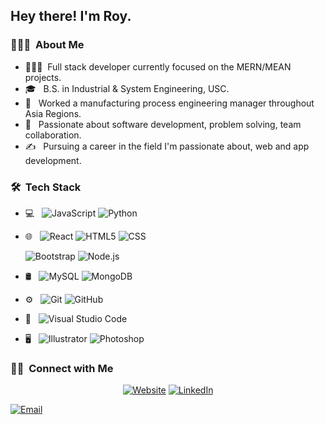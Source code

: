 

<h2> Hey there! I'm Roy.</h2>

<h3> 👨🏻‍💻 &nbsp;About Me </h3>

- 🧑🏻‍💻&nbsp; Full stack developer currently focused on the MERN/MEAN projects.
- 🎓 &nbsp; B.S. in Industrial & System Engineering, USC.
- 💼 &nbsp; Worked a manufacturing process engineering manager throughout Asia Regions.
- 🌱 &nbsp; Passionate about software development, problem solving, team collaboration.
- ✍️ &nbsp; Pursuing a career in the field I'm passionate about, web and app development.

<h3> 🛠 &nbsp;Tech Stack</h3>

- 💻 &nbsp;
  ![JavaScript](https://img.shields.io/badge/-JavaScript-333333?style=flat&logo=javascript)
  ![Python](https://img.shields.io/badge/-Python-333333?style=flat&logo=python)
 
- 🌐 &nbsp;
  ![React](https://img.shields.io/badge/-React-333333?style=flat&logo=react)
  ![HTML5](https://img.shields.io/badge/-HTML5-333333?style=flat&logo=HTML5)
  ![CSS](https://img.shields.io/badge/-CSS-333333?style=flat&logo=CSS3&logoColor=1572B6)
  
  ![Bootstrap](https://img.shields.io/badge/-Bootstrap-333333?style=flat&logo=bootstrap&logoColor=563D7C)
  ![Node.js](https://img.shields.io/badge/-Node.js-333333?style=flat&logo=node.js)

- 🛢 &nbsp;
  ![MySQL](https://img.shields.io/badge/-MySQL-333333?style=flat&logo=mysql)
  ![MongoDB](https://img.shields.io/badge/-MongoDB-333333?style=flat&logo=mongodb)
- ⚙️ &nbsp;
  ![Git](https://img.shields.io/badge/-Git-333333?style=flat&logo=git)
  ![GitHub](https://img.shields.io/badge/-GitHub-333333?style=flat&logo=github)
  
- 🔧 &nbsp;
  ![Visual Studio Code](https://img.shields.io/badge/-Visual%20Studio%20Code-333333?style=flat&logo=visual-studio-code&logoColor=007ACC)

- 🖥 &nbsp;
  ![Illustrator](https://img.shields.io/badge/-Illustrator-333333?style=flat&logo=adobe-illustrator)
  ![Photoshop](https://img.shields.io/badge/-Photoshop-333333?style=flat&logo=adobe-photoshop)
 


<h3> 🤝🏻 &nbsp;Connect with Me </h3>

<p align="center">
<a href="https://www.royge.dev/"><img alt="Website" src="https://img.shields.io/badge/Website-www.royge.dev-blue?style=flat-square&logo=google-chrome"></a>
<a href="https://www.linkedin.com/in/roygecode/"><img alt="LinkedIn" src="https://img.shields.io/badge/LinkedIn-Roy%20R%20Ge-blue?style=flat-square&logo=linkedin"></a>

<a href="royge@usc.edu"><img alt="Email" src="https://img.shields.io/badge/Email-royge@usc.edu-blue?style=flat-square&logo=gmail"></a>
</p>

